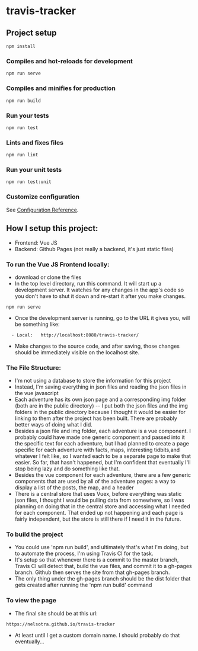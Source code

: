 # travis-tracker

## Project setup
```
npm install
```

### Compiles and hot-reloads for development
```
npm run serve
```

### Compiles and minifies for production
```
npm run build
```

### Run your tests
```
npm run test
```

### Lints and fixes files
```
npm run lint
```

### Run your unit tests
```
npm run test:unit
```

### Customize configuration
See [Configuration Reference](https://cli.vuejs.org/config/).

## How I setup this project:
  - Frontend: Vue JS
  - Backend: Github Pages (not really a backend, it's just static files)

### To run the Vue JS Frontend locally:
  - download or clone the files
  - In the top level directory, run this command.  It will start up a development server.  It watches for any changes in the app's code so you don't have to shut it down and re-start it after you make changes.
  ```
  npm run serve
  ``` 

  - Once the development server is running, go to the URL it gives you, will be something like:
  ```
    - Local:   http://localhost:8080/travis-tracker/
  ```

  - Make changes to the source code, and after saving, those changes should be immediately visible on the localhost site.

### The File Structure:
  - I'm not using a database to store the information for this project
  - Instead, I'm saving everything in json files and reading the json files in the vue javascript
  - Each adventure has its own json page and a corresponding img folder (both are in the public directory)
  -- I put both the json files and the img folders in the public directory because I thought it would be easier for linking to them after the project has been built.  There are probably better ways of doing what I did.
  - Besides a json file and img folder, each adventure is a vue component.  I probably could have made one generic component and passed into it the specific text for each adventure, but I had planned to create a page specific for each adventure with facts, maps, interesting tidbits,and whatever I felt like, so I wanted each to be a separate page to make that easier.  So far, that hasn't happened, but I'm confident that eventually I'll stop being lazy and do something like that.
  - Besides the vue component for each adventure, there are a few generic components that are used by all of the adventure pages: a way to display a list of the posts, the map, and a header
  - There is a central store that uses Vuex, before everything was static json files, I thought I would be pulling data from somewhere, so I was planning on doing that in the central store and accessing what I needed for each component.  That ended up not happening and each page is fairly independent, but the store is still there if I need it in the future.

### To build the project
  - You could use 'npm run build', and ultimately that's what I'm doing, but to automate the process, I'm using Travis CI for the task.
  - It's setup so that whenever there is a commit to the master branch, Travis CI will detect that, build the vue files, and commit it to a gh-pages branch.  Github then serves the site from that gh-pages branch.
  - The only thing under the gh-pages branch should be the dist folder that gets created after running the 'npm run build' command

### To view the page
  - The final site should be at this url: 
  ```
  https://nelsotra.github.io/travis-tracker
  ```
  - At least until I get a custom domain name.  I should probably do that eventually...
